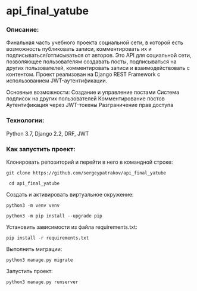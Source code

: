 # api_final_yatube

### Описание:

Финальная часть учебного проекта социальной сети, в которой есть возможность публиковать записи, комментировать их и подписываться/отписываться от авторов.
Это API для социальной сети, позволяющее пользователям создавать посты, подписываться на других пользователей, комментировать записи и взаимодействовать с контентом. Проект реализован на Django REST Framework с использованием JWT-аутентификации.

Основные возможности:
Создание и управление постами
Система подписок на других пользователей
Комментирование постов
Аутентификация через JWT-токены
Разграничение прав доступа


### Технологии:

Python 3.7, Django 2.2, DRF, JWT

### Как запустить проект:

Клонировать репозиторий и перейти в него в командной строке:

```git clone https://github.com/sergeypatrakov/api_final_yatube```

``` cd api_final_yatube```

Cоздать и активировать виртуальное окружение:

```python3 -m venv venv```

```python3 -m pip install --upgrade pip```

Установить зависимости из файла requirements.txt:

```pip install -r requirements.txt```

Выполнить миграции:

```python3 manage.py migrate```

Запустить проект:

```python3 manage.py runserver```
